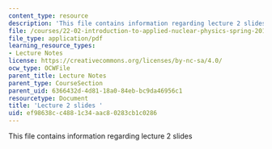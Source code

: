 ```yaml
---
content_type: resource
description: 'This file contains information regarding lecture 2 slides '
file: /courses/22-02-introduction-to-applied-nuclear-physics-spring-2012/ef98638cc4881c34aac80283cb1c0286_MIT22_02S12_lec02.pdf
file_type: application/pdf
learning_resource_types:
- Lecture Notes
license: https://creativecommons.org/licenses/by-nc-sa/4.0/
ocw_type: OCWFile
parent_title: Lecture Notes
parent_type: CourseSection
parent_uid: 6366432d-4d81-18a0-84eb-bc9da46956c1
resourcetype: Document
title: 'Lecture 2 slides '
uid: ef98638c-c488-1c34-aac8-0283cb1c0286
---
```

This file contains information regarding lecture 2 slides 